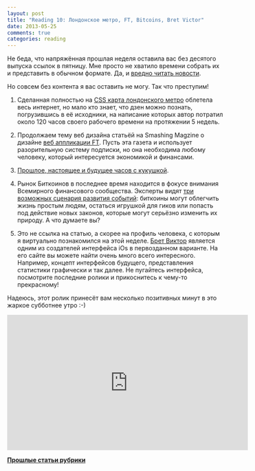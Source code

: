 ```yaml
---
layout: post
title: "Reading 10: Лондонское метро, FT, Bitcoins, Bret Victor"
date: 2013-05-25
comments: true
categories: reading
---
```


Не беда, что напряжённая прошлая неделя оставила вас без десятого выпуска ссылок в пятницу. Мне просто не хватило времени собрать их и представить в обычном формате. Да, и [вредно читать новости](http://www.guardian.co.uk/media/2013/apr/12/news-is-bad-rolf-dobelli). 

Но совсем без контента я вас оставить не могу. Так что преступим!

<!-- more -->

1. Сделанная полностью на [CSS карта лондонского метро](http://www.csstubemap.co.uk/index.html) облетела весь интернет, но мало кто знает, что дзен можно познать, погрузившись в её исходники, на написание которых автор потратил около 120 часов своего рабочего времени на протяжении 5 недель.
 
2. Продолжаем тему веб дизайна статьёй на Smashing Magzine о дизайне [веб аппликации FT](http://coding.smashingmagazine.com/2013/05/23/building-the-new-financial-times-web-app/). Пусть эта газета и использует разорительную систему подписки, но она  необходима любому человеку, который интересуется экономикой и финансами.
 

3. [Прошлое, настоящее и будущее часов с кукушкой](http://blogs.smithsonianmag.com/design/2013/05/the-past-present-and-future-of-the-cuckoo-clock/).
 

4. Рынок Биткоинов в последнее время находится в фокусе внимания Всемирного финансового сообщества. Эксперты видят [три возможных сценария развития событий](http://gigaom.com/2013/05/17/the-future-of-bitcoin-3-predictions-from-experts/): биткоины могут облегчить жизнь простым людям, остаться игрушкой для гиков или попасть под действие новых законов, которые могут серьёзно изменить их природу. А что думаете вы? 
 

5. Это не ссылка на статью, а скорее на профиль человека, с которым я виртуально познакомился на этой неделе. [Брет Виктор](http://worrydream.com/) является одним из создателей интерфейса iOs в первозданном варианте. На его сайте вы можете найти очень много всего интересного. Например, концепт интерфейсов будущего, представления статистики графически и так далее. Не пугайтесь интерфейса, посмотрите последние ролики и прикоснитесь к чему-то прекрасному!

Надеюсь, этот ролик принесёт вам несколько позитивных минут в это жаркое субботнее утро :-)


<iframe width="560" height="315" src="https://www.youtube.com/embed/OMf9GlLXouA?list=PLls1W-SjzeFPTgknTNGW9z8m9iqwBykeu" frameborder="0" allowfullscreen></iframe>

[**Прошлые статьи рубрики**](http://blog.vonoiral.com/blog/categories/reading/)